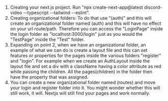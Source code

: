 1. Creating your next.js project. Run "npx create-next-app@latest discord-video --typescript --tailwind --eslint".
2. Creating organizational folders:
    To do that use "(auth)" and this will create an organizational folder named (auth) and this will have no effect on your url route/path. Therefore you can access the "LoginPage" inside the login folder as "localhost:3000/login" just as you would the "TestPage" inside the "Test" folder.
3. Expanding on point 2, when we have an organizational folder, an example of what we can do is create a layout file and this can set features or properties for the pages inside the various folders "register" and "login". For example when we create an AuthLayout inside the layout file and set a div with a className having a color attribute as red while passing the children. All the pages(children) in the folder then have the property that was assigned.
4. You can create a new organizational folder named (routes) and move your login and register folder into it. You might wonder whether this will still work, it will. Nextjs will still find your pages and work normally.